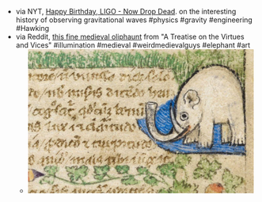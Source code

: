 - via NYT, [Happy Birthday, LIGO - Now Drop Dead](https://www.nytimes.com/2025/09/10/science/gravitational-waves-ligo-black-holes.html). on the interesting history of observing gravitational waves #physics #gravity #engineering #Hawking
- via Reddit, [this fine medieval oliphaunt](https://www.reddit.com/r/MedievalCreatures/comments/1mugxnd/look_at_this_cute_medieval_elephant/) from "A Treatise on the Virtues and Vices" #illumination #medieval #weirdmedievalguys #elephant #art
	- ![look-at-this-cute-medieval-elephant-v0-imjskhuuyyjf1.webp](../assets/look-at-this-cute-medieval-elephant-v0-imjskhuuyyjf1_1758648255555_0.webp)